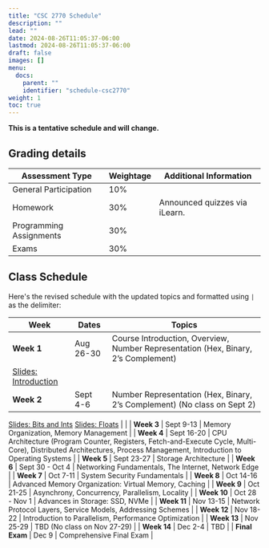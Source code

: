 ```yaml
---
title: "CSC 2770 Schedule"
description: ""
lead: ""
date: 2024-08-26T11:05:37-06:00
lastmod: 2024-08-26T11:05:37-06:00
draft: false
images: []
menu:
  docs:
    parent: ""
    identifier: "schedule-csc2770"
weight: 1
toc: true
---
```


**This is a tentative schedule and will change.**

**Grading details**
-
| Assessment Type           | Weightage    | Additional Information              |
|---------------------------|--------------|------------------------------------|
| General Participation     | 10%           |                                    |
| Homework                  | 30%          | Announced quizzes via iLearn.      |
| Programming Assignments               | 30%          | |
| Exams       | 30%          |  |

**Class Schedule**
-----------------------------------------

Here's the revised schedule with the updated topics and formatted using `|` as the delimiter:

| **Week**     | **Dates**       | **Topics**                                                                                                              |
|--------------|-----------------|-------------------------------------------------------------------------------------------------------------------------|
| **Week 1**   | Aug 26-30       | Course Introduction, Overview, Number Representation (Hex, Binary, 2’s Complement)
[Slides: Introduction](https://tntech-ngin.github.io/F24-CSC2770/lectures_source/modified/01-overview-of-course.pdf)                                   |
| **Week 2**   | Sept 4-6        | Number Representation (Hex, Binary, 2’s Complement) (No class on Sept 2)
[Slides: Bits and Ints](https://tntech-ngin.github.io/F24-CSC2770/lectures_source/modified/02-03-bits-ints.pdf) 
[Slides: Floats](https://tntech-ngin.github.io/F24-CSC2770/lectures_source/modified/03-ints-floats.pdf)                                |                                                 |
| **Week 3**   | Sept 9-13       | Memory Organization, Memory Management                                                                                 |
| **Week 4**   | Sept 16-20      | CPU Architecture (Program Counter, Registers, Fetch-and-Execute Cycle, Multi-Core), Distributed Architectures, Process Management, Introduction to Operating Systems |
| **Week 5**   | Sept 23-27      | Storage Architecture                                                                                                    |
| **Week 6**   | Sept 30 - Oct 4 | Networking Fundamentals, The Internet, Network Edge                                                                      |
| **Week 7**   | Oct 7-11        | System Security Fundamentals                                                                                            |
| **Week 8**   | Oct 14-16       | Advanced Memory Organization: Virtual Memory, Caching                                                                    |
| **Week 9**   | Oct 21-25       | Asynchrony, Concurrency, Parallelism, Locality                                                                           |
| **Week 10**  | Oct 28 - Nov 1  | Advances in Storage: SSD, NVMe                                                                                          |
| **Week 11**  | Nov 13-15       | Network Protocol Layers, Service Models, Addressing Schemes                                                             |
| **Week 12**  | Nov 18-22       | Introduction to Parallelism, Performance Optimization                                                                    |
| **Week 13**  | Nov 25-29       | TBD (No class on Nov 27-29)                                                                                             |
| **Week 14**  | Dec 2-4         | TBD                                                                                                                     |
| **Final Exam** | Dec 9         | Comprehensive Final Exam                                                                                                |

